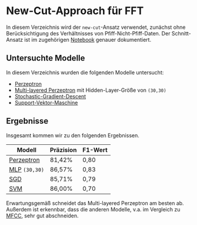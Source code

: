 # New-Cut-Approach für FFT

In diesem Verzeichnis wird der `new-cut`-Ansatz verwendet, zunächst ohne Berücksichtigung
des Verhältnisses von Pfiff-Nicht-Pfiff-Daten. Der Schnitt-Ansatz ist im zugehörigen
[Notebook](../../new_cut/new_cut.ipynb) genauer dokumentiert.


## Untersuchte Modelle

In diesem Verzeichnis wurden die folgenden Modelle untersucht:

- [Perzeptron](./perceptron.ipynb)
- [Multi-layered Perzeptron](./mlp.ipynb) mit Hidden-Layer-Größe von `(30,30)`
- [Stochastic-Gradient-Descent](./sgd.ipynb)
- [Support-Vektor-Maschine](./svc.ipynb)


## Ergebnisse

Insgesamt kommen wir zu den folgenden Ergebnissen.

| Modell                           | Präzision | F1-Wert |
|----------------------------------|-----------|---------|
| [Perzeptron](./perceptron.ipynb) | 81,42%    | 0,80    |
| [MLP](./mlp.ipynb) `(30,30)`     | 86,57%    | 0,83    |
| [SGD](./sgd.ipynb)               | 85,71%    | 0,79    |
| [SVM](./svc.ipynb)               | 86,00%    | 0,70    |

Erwartungsgemäß schneidet das Multi-layered Perzeptron am besten ab. Außerdem ist erkennbar, dass
die anderen Modelle, v.a. im Vergleich zu [MFCC](../../mfcc/README.md), sehr gut abschneiden.
